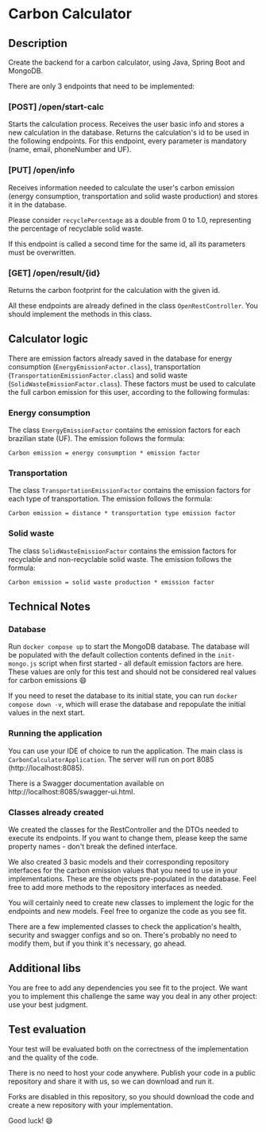 # Carbon Calculator

## Description

Create the backend for a carbon calculator, using Java, Spring Boot and MongoDB.

There are only 3 endpoints that need to be implemented:

### [POST] /open/start-calc

Starts the calculation process. Receives the user basic info and stores a new calculation in the database. Returns the
calculation's id to be used in the following endpoints. For this endpoint, every parameter is mandatory (name, email, phoneNumber and UF).

### [PUT] /open/info

Receives information needed to calculate the user's carbon emission (energy consumption, transportation and solid waste
production) and stores it in the database.

Please consider `recyclePercentage` as a double from 0 to 1.0, representing the percentage of recyclable solid waste.

If this endpoint is called a second time for the same id, all its parameters must be overwritten.

### [GET] /open/result/{id}

Returns the carbon footprint for the calculation with the given id.

All these endpoints are already defined in the class `OpenRestController`. You should implement the methods in this
class.

## Calculator logic

There are emission factors already saved in the database for energy consumption (`EnergyEmissionFactor.class`),
transportation (`TransportationEmissionFactor.class`) and solid waste (`SolidWasteEmissionFactor.class`). These factors
must be used to calculate the full carbon emission for this user, according to the following formulas:

### Energy consumption

The class `EnergyEmissionFactor` contains the emission factors for each brazilian state (UF). The emission follows the
formula:

```Carbon emission = energy consumption * emission factor```

### Transportation

The class `TransportationEmissionFactor` contains the emission factors for each type of transportation. The emission
follows the formula:

```Carbon emission = distance * transportation type emission factor```

### Solid waste

The class `SolidWasteEmissionFactor` contains the emission factors for recyclable and non-recyclable solid waste. The
emission follows the formula:

```Carbon emission = solid waste production * emission factor```

## Technical Notes

### Database

Run `docker compose up` to start the MongoDB database. The database will be populated with the default collection
contents defined in the `init-mongo.js` script when first started - all default emission factors are here.
These values are only for this test and should not be considered real values for carbon emissions :smile:

If you need to reset the database to its initial state, you can run `docker compose down -v`, which will erase the
database and repopulate the initial values in the next start.

### Running the application

You can use your IDE of choice to run the application. The main class is `CarbonCalculatorApplication`. The server will
run on port 8085 (http://localhost:8085).

There is a Swagger documentation available on http://localhost:8085/swagger-ui.html.

### Classes already created

We created the classes for the RestController and the DTOs needed to execute its endpoints. If you want to change them,
please keep the same property names - don't break the defined interface.

We also created 3 basic models and their corresponding repository interfaces for the carbon emission values that you
need to use in your implementations. These are the objects pre-populated in the database.
Feel free to add more methods to the repository interfaces as needed.

You will certainly need to create new classes to implement the logic for the endpoints and new models. Feel free to
organize the code as you see fit.

There are a few implemented classes to check the application's health, security and swagger configs and so on. There's
probably no need to modify them, but if you think it's necessary, go ahead.

## Additional libs

You are free to add any dependencies you see fit to the project. We want you to implement this challenge the same way
you deal in any other project: use your best judgment.

## Test evaluation

Your test will be evaluated both on the correctness of the implementation and the quality of the code.

There is no need to host your code anywhere. Publish your code in a public repository and share it with us,
so we can download and run it.

Forks are disabled in this repository, so you should download the code and create a new repository with your
implementation.

Good luck! :smile:
